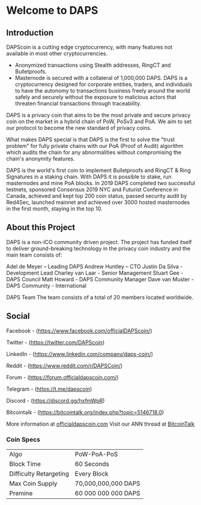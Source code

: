 Welcome to DAPS
=====================================


## Introduction

DAPScoin is a cutting edge cryptocurrency, with many features not available in most other cryptocurrencies.
- Anonymized transactions using Stealth addresses, RingCT and Bulletproofs.
- Masternode is secured with a collateral of 1,000,000 DAPS.
DAPS is a cryptocurrency designed for corporate entities, traders, and individuals to have the autonomy to transactions business freely around the world safely and securely without the exposure to malicious actors that threaten financial transactions through traceability.

DAPS is a privacy coin that aims to be the most private and secure privacy coin on the market in a hybrid chain of PoW, PoSv3 and PoA. We aim to set our protocol to become the new standard of privacy coins.

What makes DAPS special is that DAPS is the first to solve the "trust problem" for fully private chains with our PoA (Proof of Audit) algorithm which audits the chain for any abnormalities without compromising the chain's anonymity features.

DAPS is the world's first coin to implement Bulletproofs and RingCT & Ring Signatures in a staking chain. With DAPS it is possible to stake, run masternodes and mine PoA blocks. In 2019 DAPS completed two successful testnets, sponsored Consensus 2019 NYC and Futurist Conference in Canada, achieved and kept top 200 coin status, passed security audit by Red4Sec, launched mainnet and achieved over 3000 hosted masternodes in the first month, staying in the top 10.

## About this Project

DAPS is a non-ICO community driven project. The project has funded itself to deliver ground-breaking technology in the privacy coin industry and the main team consists of:

Adel de Meyer – Leading DAPS
Andrew Huntley – CTO
Justin Da Silva - Development Lead
Charley van Laar - Senior Management
Stuart Gee -DAPS Council
Matt Howard - DAPS Community Manager
Dave van Muster - DAPS Community - International


DAPS Team
The team consists of a total of 20 members located worldwide.


## Social

Facebook - (https://www.facebook.com/officialDAPScoin/)

Twitter - (https://twitter.com/DAPScoin)

LinkedIn - (https://www.linkedin.com/company/daps-coin/)

Reddit - (https://www.reddit.com/r/DAPSCoin/)

Forum - (https://forum.officialdapscoin.com/)

Telegram - (https://t.me/dapscoin) 

Discord - (https://discord.gg/hxfmWpR)

Bitcointalk - (https://bitcointalk.org/index.php?topic=5146718.0)


More information at [officialdapscoin.com](https://officialdapscoin.com) Visit our ANN thread at [BitcoinTalk](https://bitcointalk.org/index.php?topic=5146718)

### Coin Specs
<table>
<tr><td>Algo</td><td>PoW-PoA-PoS</td></tr>
<tr><td>Block Time</td><td>60 Seconds</td></tr>
<tr><td>Difficulty Retargeting</td><td>Every Block</td></tr>
<tr><td>Max Coin Supply</td><td>70,000,000,000 DAPS</td></tr>
<tr><td>Premine</td><td>60 000 000 000 DAPS</td></tr>
</table>
